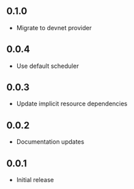 ## 0.1.0

- Migrate to devnet provider

## 0.0.4

- Use default scheduler

## 0.0.3

- Update implicit resource dependencies

## 0.0.2

- Documentation updates

## 0.0.1

- Initial release
